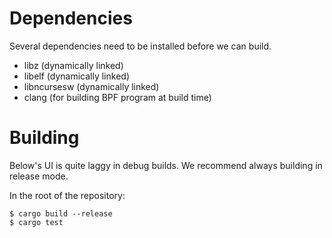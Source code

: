 # Dependencies

Several dependencies need to be installed before we can build.

* libz (dynamically linked)
* libelf (dynamically linked)
* libncursesw (dynamically linked)
* clang (for building BPF program at build time)

# Building

Below's UI is quite laggy in debug builds. We recommend always building in
release mode.

In the root of the repository:

```shell
$ cargo build --release
$ cargo test
```
